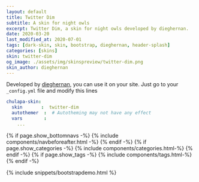 ```yaml
---
layout: default
title: Twitter Dim
subtitle: A skin for night owls
excerpt: Twitter Dim, a skin for night owls developed by dieghernan.
date: 2020-03-20
last_modified_at: 2020-07-01
tags: [dark-skin, skin, bootstrap, dieghernan, header-splash]
categories: [skins]
skin: twitter-dim
og_image: ./assets/img/skinspreview/twitter-dim.png
skin_author: dieghernan
---
```



Developed by [dieghernan](https://github.com/dieghernan/), you can use it on your site. Just go to your `_config.yml` file and modify this lines

```yaml
chulapa-skin: 
  skin       :  twitter-dim
  autothemer  :  # Autotheming may not have any effect
  vars        :    
    ...
```



{% if page.show_bottomnavs -%}
{% include components/navbeforeafter.html -%}
{% endif -%}
{% if page.show_categories -%}
{% include components/categories.html-%}
{% endif -%}
{% if page.show_tags -%}
{% include components/tags.html-%}
{% endif -%}


{% include snippets/bootstrapdemo.html  %}


